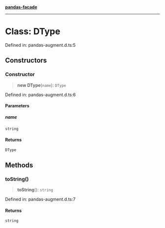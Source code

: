 [**pandas-facade**](../README.md)

***

# Class: DType

Defined in: pandas-augment.d.ts:5

## Constructors

### Constructor

> **new DType**(`name`): `DType`

Defined in: pandas-augment.d.ts:6

#### Parameters

##### name

`string`

#### Returns

`DType`

## Methods

### toString()

> **toString**(): `string`

Defined in: pandas-augment.d.ts:7

#### Returns

`string`
